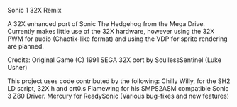 Sonic 1 32X Remix

A 32X enhanced port of Sonic The Hedgehog from the Mega Drive. 
Currently makes little use of the 32X hardware, however using
the 32X PWM for audio (Chaotix-like format) and using the VDP
for sprite rendering are planned.

Credits:
Original Game (C) 1991 SEGA
32X port by SoullessSentinel (Luke Usher)

This project uses code contributed by the following:
Chilly Willy, for the SH2 LD script, 32X.h and crt0.s
Flamewing for his SMPS2ASM compatible Sonic 3 Z80 Driver.
Mercury for ReadySonic (Various bug-fixes and new features)